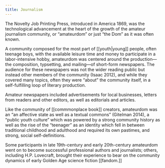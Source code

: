 ```yaml
---
title: Journalism
---
```


The Novelty Job Printing Press, introduced in America 1869, was the technological advancement at the heart of the growth of the amateur journalism community, or “amateurdom” or just “the Dom” as it was often known. 

A community composed for the most part of [[youth|young]] people, often teenage boys, with the available leisure time and money to participate in a labor-intensive hobby, amateurdom was centered around the production—the composition, typsetting, and mailing—of short-form newspapers. The audience for these newspapers was not the wider reading public but instead other members of the community (Isaac 2012), and while they covered many topics, often they were “about” the community itself, in a self-fulfilling loop of literary production. 

Amateur newspapers included advertisements for local businesses, letters from readers and other editors, as well as editorials and articles. 

Like the community of [[commmonplace book]] creators, amateurdom was an “an affective state as well as a textual commons” (Gitelman 2014), a “public youth culture” which was powered by a strong community history as well as the rise of the “teenager” as an identity which fell in between traditional childhood and adulthood and required its own pastimes, and strong, social self-definitions. 

Some participants in late 19th-century and early 20th-century amateurdom went on to become successful professional authors and journalists; others, including H.P. Lovecraft, brought their experience to bear on the community dynamics of early Golden Age science fiction [[fandom.]]
